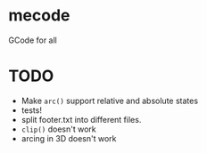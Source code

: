 mecode
======

GCode for all


TODO
====
* Make `arc()` support relative and absolute states
* tests!
* split footer.txt into different files.
* `clip()` doesn't work
* arcing in 3D doesn't work
